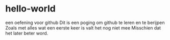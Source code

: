 # hello-world
een oefening voor github
Dit is een poging om github te leren en te berijpen
Zoals met alles wat een eerste keer is valt het nog niet mee
Misschien dat het later beter word.
